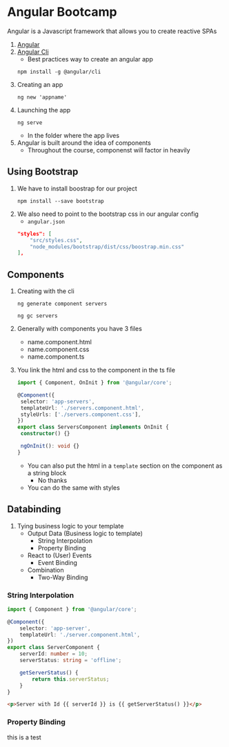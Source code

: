 # Angular Bootcamp

Angular is a Javascript framework that allows you to create reactive SPAs

1. [Angular](https://angular.io/)
1. [Angular Cli](https://angular.io/cli)
   - Best practices way to create an angular app
   ```cli
   npm install -g @angular/cli
   ```
1. Creating an app
   ```
   ng new 'appname'
   ```
1. Launching the app
   ```
   ng serve
   ```
   - In the folder where the app lives
1. Angular is built around the idea of components
   - Throughout the course, componenst will factor in heavily

## Using Bootstrap

1. We have to install boostrap for our project
   ```
   npm install --save bootstrap
   ```
1. We also need to point to the bootstrap css in our angular config
   - `angular.json`
   ```json
   "styles": [
       "src/styles.css",
       "node_modules/bootstrap/dist/css/boostrap.min.css"
   ],
   ```

## Components

1. Creating with the cli
   ```
   ng generate component servers
   ```
   ```
   ng gc servers
   ```
1. Generally with components you have 3 files
   - name.component.html
   - name.component.css
   - name.component.ts
1. You link the html and css to the component in the ts file

   ```ts
   import { Component, OnInit } from '@angular/core';

   @Component({
   	selector: 'app-servers',
   	templateUrl: './servers.component.html',
   	styleUrls: ['./servers.component.css'],
   })
   export class ServersComponent implements OnInit {
   	constructor() {}

   	ngOnInit(): void {}
   }
   ```

   - You can also put the html in a `template` section on the component as a string block
     - No thanks
   - You can do the same with styles

## Databinding

1. Tying business logic to your template
   - Output Data (Business logic to template)
     - String Interpolation
     - Property Binding
   - React to (User) Events
     - Event Binding
   - Combination
     - Two-Way Binding

### String Interpolation

```ts
import { Component } from '@angular/core';

@Component({
	selector: 'app-server',
	templateUrl: './server.component.html',
})
export class ServerComponent {
	serverId: number = 10;
	serverStatus: string = 'offline';

	getServerStatus() {
		return this.serverStatus;
	}
}
```

```html
<p>Server with Id {{ serverId }} is {{ getServerStatus() }}</p>
```

### Property Binding

this is a test
